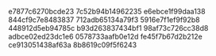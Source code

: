 e7877c6270bcde23
7c52b94b14962235
e6ebce1f99daa138
844cf9c7e8483837
712adb65134a79f3
5916e7f1ef9f92b8
448912d5eb94785c
b93d263837434bf1
98af73c726cc38d8
adbce02ed23dc1e6
0578733aafb0e12d
fe45f7b67d2b212e
ce913051438af63a
8b8619c09f5f6243
